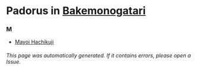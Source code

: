 # Padorus in [Bakemonogatari](https://myanimelist.net/anime/5081/Bakemonogatari)

### M
* [Mayoi Hachikuji](https://github.com/shadow578/Project-Padoru/blob/master/table-of-contents/characters/MayoiHachikuji.md)

###### This page was automatically generated. If it contains errors, please open a Issue.
